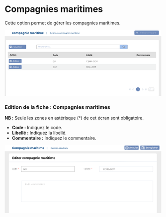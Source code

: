 # Compagnies maritimes

Cette option permet de gérer les compagnies maritimes.

![](<../../../.gitbook/assets/compagnie-home (1).PNG>)

### **Edition de la fiche :** Compagnies maritimes

**NB :** Seule les zones en astérisque (\*) de cet écran sont obligatoire.

* **Code :** Indiquez le code.
* **Libellé :** Indiquez la libellé.&#x20;
* **Commentaire :** Indiquez le commentaire.

![](../../../.gitbook/assets/compagnie-edit.PNG)

